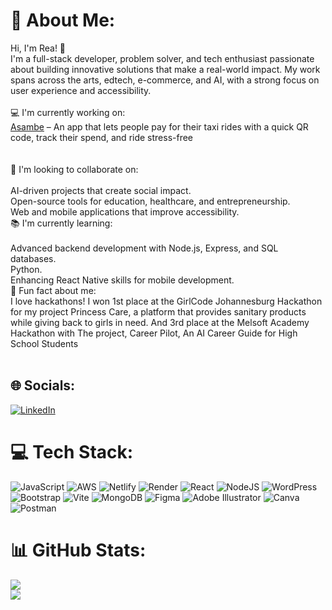 # 💫 About Me:
Hi, I'm Rea! 👋<br>I'm a full-stack developer, problem solver, and tech enthusiast passionate about building innovative solutions that make a real-world impact. My work spans across the arts, edtech, e-commerce, and AI, with a strong focus on user experience and accessibility.<br><br>💻 I'm currently working on:<br>[Asambe](https://www.asambepay.co.za/) – An app that lets people pay for their taxi rides with a quick QR code, track their spend, and ride stress-free <br><br><br>🤝 I'm looking to collaborate on:<br><br>AI-driven projects that create social impact.<br>Open-source tools for education, healthcare, and entrepreneurship.<br>Web and mobile applications that improve accessibility.<br>📚 I'm currently learning:<br><br>Advanced backend development with Node.js, Express, and SQL databases.<br>Python.<br>Enhancing React Native skills for mobile development.<br>🎨 Fun fact about me:<br>I love hackathons! I won 1st place at the GirlCode Johannesburg Hackathon for my project Princess Care, a platform that provides sanitary products while giving back to girls in need. And 3rd place at the Melsoft Academy Hackathon with The project, Career Pilot, An AI Career Guide for High School Students<br><br>


## 🌐 Socials:
[![LinkedIn](https://img.shields.io/badge/LinkedIn-%230077B5.svg?logo=linkedin&logoColor=white)](https://linkedin.com/in/reatlilwe-maroga) 

# 💻 Tech Stack:
![JavaScript](https://img.shields.io/badge/javascript-%23323330.svg?style=for-the-badge&logo=javascript&logoColor=%23F7DF1E) ![AWS](https://img.shields.io/badge/AWS-%23FF9900.svg?style=for-the-badge&logo=amazon-aws&logoColor=white) ![Netlify](https://img.shields.io/badge/netlify-%23000000.svg?style=for-the-badge&logo=netlify&logoColor=#00C7B7) ![Render](https://img.shields.io/badge/Render-%46E3B7.svg?style=for-the-badge&logo=render&logoColor=white) ![React](https://img.shields.io/badge/react-%2320232a.svg?style=for-the-badge&logo=react&logoColor=%2361DAFB) ![NodeJS](https://img.shields.io/badge/node.js-6DA55F?style=for-the-badge&logo=node.js&logoColor=white) ![WordPress](https://img.shields.io/badge/WordPress-%23117AC9.svg?style=for-the-badge&logo=WordPress&logoColor=white) ![Bootstrap](https://img.shields.io/badge/bootstrap-%238511FA.svg?style=for-the-badge&logo=bootstrap&logoColor=white) ![Vite](https://img.shields.io/badge/vite-%23646CFF.svg?style=for-the-badge&logo=vite&logoColor=white) ![MongoDB](https://img.shields.io/badge/MongoDB-%234ea94b.svg?style=for-the-badge&logo=mongodb&logoColor=white) ![Figma](https://img.shields.io/badge/figma-%23F24E1E.svg?style=for-the-badge&logo=figma&logoColor=white) ![Adobe Illustrator](https://img.shields.io/badge/adobe%20illustrator-%23FF9A00.svg?style=for-the-badge&logo=adobe%20illustrator&logoColor=white) ![Canva](https://img.shields.io/badge/Canva-%2300C4CC.svg?style=for-the-badge&logo=Canva&logoColor=white) ![Postman](https://img.shields.io/badge/Postman-FF6C37?style=for-the-badge&logo=postman&logoColor=white)
# 📊 GitHub Stats:
![](https://github-readme-stats.vercel.app/api?username=reaapunzell&theme=default&hide_border=false&include_all_commits=false&count_private=true)<br/>
![](https://github-readme-streak-stats.herokuapp.com/?user=reaapunzell&theme=default&hide_border=false)<br/>

